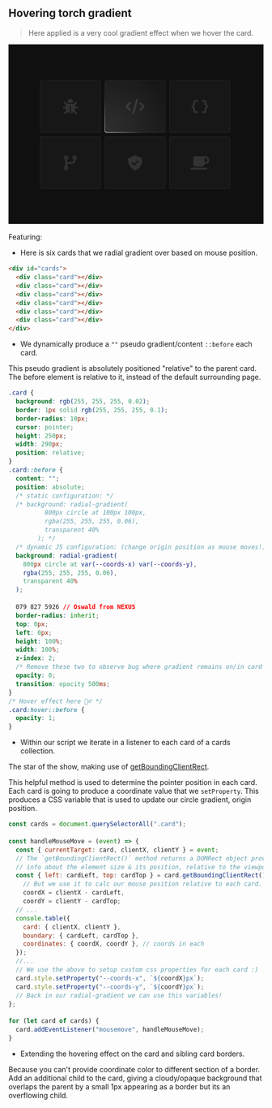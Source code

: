 ## Hovering torch gradient

> Here applied is a very cool gradient effect when we hover the card.

![alt text](./capture.png)

Featuring:

- Here is six cards that we radial gradient over based on mouse position.

```html
<div id="cards">
  <div class="card"></div>
  <div class="card"></div>
  <div class="card"></div>
  <div class="card"></div>
  <div class="card"></div>
  <div class="card"></div>
</div>
```

- We dynamically produce a `""` pseudo gradient/content `::before` each card.

This pseudo gradient is absolutely positioned "relative" to the parent card. The
before element is relative to it, instead of the default surrounding page.

```css
.card {
  background: rgb(255, 255, 255, 0.02);
  border: 1px solid rgb(255, 255, 255, 0.1);
  border-radius: 10px;
  cursor: pointer;
  height: 250px;
  width: 290px;
  position: relative;
}
.card::before {
  content: "";
  position: absolute;
  /* static configuration: */
  /* background: radial-gradient(
          800px circle at 100px 100px,
          rgba(255, 255, 255, 0.06),
          transparent 40%
        ); */
  /* dynamic JS configuration: (change origin position as mouse moves!)*/
  background: radial-gradient(
    800px circle at var(--coords-x) var(--coords-y),
    rgba(255, 255, 255, 0.06),
    transparent 40%
  );

  079 827 5926 // Oswald from NEXUS
  border-radius: inherit;
  top: 0px;
  left: 0px;
  height: 100%;
  width: 100%;
  z-index: 2;
  /* Remove these two to observe bug where gradient remains on/in card */
  opacity: 0;
  transition: opacity 500ms;
}
/* Hover effect here 🧙‍♂️ */
.card:hover::before {
  opacity: 1;
}
```

- Within our script we iterate in a listener to each card of a cards collection.

The star of the show, making use of [getBoundingClientRect](https://developer.mozilla.org/en-US/docs/Web/API/Element/getBoundingClientRect).

This helpful method is used to determine the pointer position in each card. Each
card is going to produce a coordinate value that we `setProperty`. This produces
a CSS variable that is used to update our circle gradient, origin position.

```js
const cards = document.querySelectorAll(".card");

const handleMouseMove = (event) => {
  const { currentTarget: card, clientX, clientY } = event;
  // The `getBoundingClientRect()` method returns a DOMRect object provide
  // info about the element size & its position, relative to the viewport.
  const { left: cardLeft, top: cardTop } = card.getBoundingClientRect(),
    // But we use it to calc our mouse position relative to each card.
    coordX = clientX - cardLeft,
    coordY = clientY - cardTop;
  // ...
  console.table({
    card: { clientX, clientY },
    boundary: { cardLeft, cardTop },
    coordinates: { coordX, coordY }, // coords in each
  });
  //...
  // We use the above to setup custom css properties for each card :)
  card.style.setProperty("--coords-x", `${coordX}px`);
  card.style.setProperty("--coords-y", `${coordY}px`);
  // Back in our radial-gradient we can use this variables!
};

for (let card of cards) {
  card.addEventListener("mousemove", handleMouseMove);
}
```

- Extending the hovering effect on the card and sibling card borders.

Because you can't provide coordinate color to different section of a border. Add
an additional child to the card, giving a cloudy/opaque background that overlaps
the parent by a small 1px appearing as a border but its an overflowing child.
